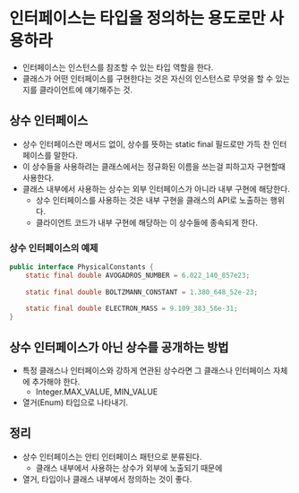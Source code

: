 # 인터페이스는 타입을 정의하는 용도로만 사용하라

- 인터페이스는 인스턴스를 참조할 수 있는 타입 역할을 한다.
- 클래스가 어떤 인터페이스를 구현한다는 것은 자신의 인스턴스로 무엇을 할 수 있는지를 클라이언트에 얘기해주는 것.

## 상수 인터페이스
- 상수 인터페이스란 메서드 없이, 상수를 뜻하는 static final 필드로만 가득 찬 인터페이스를 말한다.
- 이 상수들을 사용하려는 클래스에서는 정규화된 이름을 쓰는걸 피하고자 구현할때 사용한다.
- 클래스 내부에서 사용하는 상수는 외부 인터페이스가 아니라 내부 구현에 해당한다.
  + 상수 인터페이스를 사용하는 것은 내부 구현을 클래스의 API로 노출하는 행위다.
  + 클라이언트 코드가 내부 구현에 해당하는 이 상수들에 종속되게 한다.
    
### 상수 인터페이스의 예제
```java
public interface PhysicalConstants {
    static final double AVOGADROS_NUMBER = 6.022_140_857e23;
    
    static final double BOLTZMANN_CONSTANT = 1.380_648_52e-23;
    
    static final double ELECTRON_MASS = 9.109_383_56e-31;
}
```

## 상수 인터페이스가 아닌 상수를 공개하는 방법
- 특정 클래스나 인터페이스와 강하게 연관된 상수라면 그 클래스나 인터페이스 자체에 추가해야 한다.
  + Integer.MAX_VALUE, MIN_VALUE
- 열거(Enum) 타입으로 나타내기.

## 정리
- 상수 인터페이스는 안티 인터페이스 패턴으로 분류된다.
  + 클래스 내부에서 사용하는 상수가 외부에 노출되기 때문에
- 열거, 타입이나 클래스 내부에서 정의하는 것이 좋다.